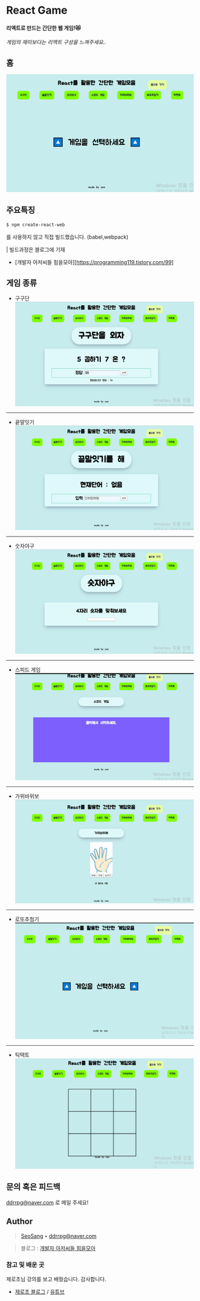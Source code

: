 
# React Game

#### 리액트로 만드는 간단한 웹 게임!😻

*게임의 재미보다는 리액트 구성을 느껴주세요..*

## 홈

![메인화면](src/images/main.png)

## 주요특징

```bash
$ npm create-react-web
```

를 사용하지 않고 직접 빌드했습니다.
(babel,webpack)

| 빌드과정은 블로그에 기재

- [개발자 아저씨들 힘을모아][https://programming119.tistory.com/99]


## 게임 종류


- 구구단
![구구단](src/images/gugudan.gif)

---

- 끝말잇기
![끝말잇기](src/images/word_relay.gif)

---

- 숫자야구
![숫자야구](src/images/number_baseball.gif)

---

- 스피드 게임
![스피드 게임](src/images/fast_click.gif)

---

- 가위바위보
![가위바위보](src/images/rsc.gif)

---

- 로또추첨기
![로또추첨기](src/images/lotto.gif)

---

- 틱택토
![틱택토](src/images/tictactoe.gif)


## 문의 혹은 피드백

ddrrpg@naver.com 로 메일 주세요!

## Author

> [SeoSang](https://github.com/SeoSang) • <ddrrpg@naver.com>

> 블로그 : [개발자 아저씨들 힘을모아](https://programming119.tistory.com/)

### 참고 및 배운 곳

제로초님 강의를 보고 배웠습니다. 감사합니다.

- [제로초 블로그](https://www.zerocho.com/) / [유튜브](https://www.youtube.com/channel/UCp-vBtwvBmDiGqjvLjChaJw?sub_confirmation=1)